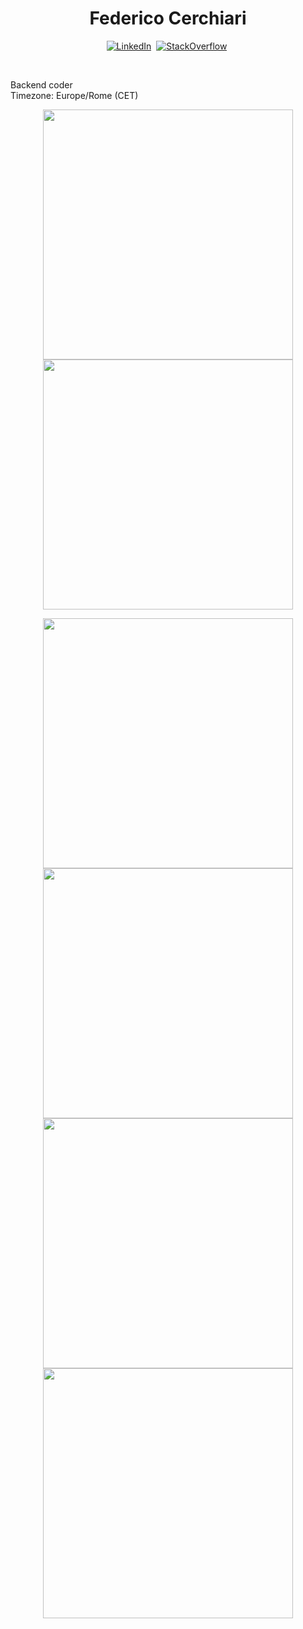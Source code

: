 <p>
  <h1 align="center"><b>Federico Cerchiari</h1></b>
  <p align="center">
  <a href="https://www.linkedin.com/in/federico-cerchiari-4b0a9a45"><img src="https://img.shields.io/badge/linkedin-%230077B5.svg?&style=for-the-badge&logo=linkedin&logoColor=white" alt="LinkedIn" /></a>&nbsp;
  <a href="https://stackoverflow.com/users/3008185/hrabal"><img src="https://img.shields.io/stackexchange/stackoverflow/r/3008185?style=for-the-badge" alt="StackOverflow" /></a>&nbsp;</p>
</p><br />
<p>
Backend coder<br>
Timezone: Europe/Rome (CET)
</p>
<p align="center">
<img src="https://github-readme-stats-2rs0xx37i-hrabal.vercel.app/api?username=Hrabal&theme=noctis_minimus&show_icons=true&count_private=true" width="400"/>
<img src="https://github-readme-stats-2rs0xx37i-hrabal.vercel.app/api/top-langs/?username=Hrabal&layout=compact&theme=noctis_minimus&count_private=true&hide=html,css&count_weight=2&include_all_commits=true" width="400" />
</p>
<p align="center">
  <p align="center">
    <a target="_blank" href="https://github.com/Hrabal/TemPy"><img src="https://github-readme-stats.vercel.app/api/pin/?username=hrabal&repo=tempy&theme=noctis_minimus" width="400"/></a>
    <a target="_blank" href="https://github.com/Hrabal/FlaskBase"><img src="https://github-readme-stats.vercel.app/api/pin/?username=hrabal&repo=FlaskBase&theme=noctis_minimus" width="400"/></a>
    <a target="_blank" href="https://github.com/Hrabal/YellowGen"><img src="https://github-readme-stats.vercel.app/api/pin/?username=hrabal&repo=YellowGen&theme=noctis_minimus" width="400"/></a>
    <a target="_blank" href="https://github.com/Hrabal/ClassCLI"><img src="https://github-readme-stats.vercel.app/api/pin/?username=hrabal&repo=ClassCLI&theme=noctis_minimus" width="400"/></a>
  </p>
</p>
